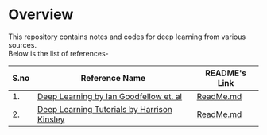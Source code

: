# Overview

This repository contains notes and codes for deep learning from various sources. <br>
Below is the list of references-

| S.no | Reference Name                               | README's Link |
|------|----------------------------------------------|---------------|
| 1.   | [Deep Learning by Ian Goodfellow et. al](http://faculty.neu.edu.cn/yury/AAI/Textbook/DeepLearningBook.pdf) |  [ReadMe.md](https://github.com/purvasingh96/Deep-learning-with-neural-networks/blob/master/Notes/Readme.md)             |
| 2.   | [Deep Learning Tutorials by Harrison Kinsley](https://www.youtube.com/watch?v=oYbVFhK_olY)  | [ReadMe.md](https://github.com/purvasingh96/Deep-learning-with-neural-networks/blob/master/Codes/sentdex/ReadMe.md)              |
